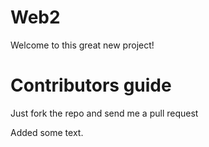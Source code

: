 Web2
=====

Welcome to this great new project!

Contributors guide
==================

Just fork the repo and send me a pull request

Added some text.
